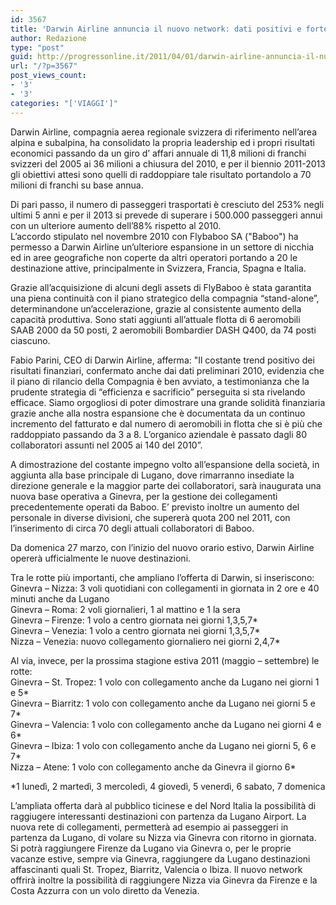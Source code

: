 ```yaml
---
id: 3567
title: 'Darwin Airline annuncia il nuovo network: dati positivi e forte crescita.'
author: Redazione
type: "post"
guid: http://progressonline.it/2011/04/01/darwin-airline-annuncia-il-nuovo-network-dati-positivi-e-forte-crescita/
url: "/?p=3567"
post_views_count:
- '3'
- '3'
categories: "['VIAGGI']"
---
```


Darwin Airline, compagnia aerea regionale svizzera di riferimento nell’area alpina e subalpina, ha consolidato la propria leadership ed i propri risultati economici passando da un giro d’ affari annuale di 11,8 milioni di franchi svizzeri del 2005 ai 36 milioni a chiusura del 2010, e per il biennio 2011-2013 gli obiettivi attesi sono quelli di raddoppiare tale risultato portandolo a 70 milioni di franchi su base annua.

Di pari passo, il numero di passeggeri trasportati è cresciuto del 253% negli ultimi 5 anni e per il 2013 si prevede di superare i 500.000 passeggeri annui con un ulteriore aumento dell’88% rispetto al 2010.   
L’accordo stipulato nel novembre 2010 con Flybaboo SA ("Baboo") ha permesso a Darwin Airline un’ulteriore espansione in un settore di nicchia ed in aree geografiche non coperte da altri operatori portando a 20 le destinazione attive, principalmente in Svizzera, Francia, Spagna e Italia.

Grazie all’acquisizione di alcuni degli assets di FlyBaboo è stata garantita una piena continuità con il piano strategico della compagnia “stand-alone”, determinandone un’accelerazione, grazie al consistente aumento della capacità produttiva. Sono stati aggiunti all’attuale flotta di 6 aeromobili SAAB 2000 da 50 posti, 2 aeromobili Bombardier DASH Q400, da 74 posti ciascuno.

Fabio Parini, CEO di Darwin Airline, afferma: "Il costante trend positivo dei risultati finanziari, confermato anche dai dati preliminari 2010, evidenzia che il piano di rilancio della Compagnia è ben avviato, a testimonianza che la prudente strategia di “efficienza e sacrificio” perseguita si sta rivelando efficace. Siamo orgogliosi di poter dimostrare una grande solidità finanziaria grazie anche alla nostra espansione che è documentata da un continuo incremento del fatturato e dal numero di aeromobili in flotta che si è più che raddoppiato passando da 3 a 8. L’organico aziendale è passato dagli 80 collaboratori assunti nel 2005 ai 140 del 2010”.

A dimostrazione del costante impegno volto all’espansione della società, in aggiunta alla base principale di Lugano, dove rimarranno insediate la direzione generale e la maggior parte dei collaboratori, sarà inaugurata una nuova base operativa a Ginevra, per la gestione dei collegamenti precedentemente operati da Baboo. E’ previsto inoltre un aumento del personale in diverse divisioni, che supererà quota 200 nel 2011, con l’inserimento di circa 70 degli attuali collaboratori di Baboo.

Da domenica 27 marzo, con l’inizio del nuovo orario estivo, Darwin Airline opererà ufficialmente le nuove destinazioni.

Tra le rotte più importanti, che ampliano l’offerta di Darwin, si inseriscono:  
 Ginevra – Nizza: 3 voli quotidiani con collegamenti in giornata in 2 ore e 40 minuti anche da Lugano  
 Ginevra – Roma: 2 voli giornalieri, 1 al mattino e 1 la sera  
 Ginevra – Firenze: 1 volo a centro giornata nei giorni 1,3,5,7\*  
 Ginevra – Venezia: 1 volo a centro giornata nei giorni 1,3,5,7\*  
 Nizza – Venezia: nuovo collegamento giornaliero nei giorni 2,4,7\*

Al via, invece, per la prossima stagione estiva 2011 (maggio – settembre) le rotte:  
 Ginevra – St. Tropez: 1 volo con collegamento anche da Lugano nei giorni 1 e 5\*  
 Ginevra – Biarritz: 1 volo con collegamento anche da Lugano nei giorni 5 e 7\*  
 Ginevra – Valencia: 1 volo con collegamento anche da Lugano nei giorni 4 e 6\*  
 Ginevra – Ibiza: 1 volo con collegamento anche da Lugano nei giorni 5, 6 e 7\*  
 Nizza – Atene: 1 volo con collegamento anche da Ginevra il giorno 6\*

\*1 lunedì, 2 martedì, 3 mercoledì, 4 giovedì, 5 venerdì, 6 sabato, 7 domenica

L’ampliata offerta darà al pubblico ticinese e del Nord Italia la possibilità di raggiugere interessanti destinazioni con partenza da Lugano Airport. La nuova rete di collegamenti, permetterà ad esempio ai passeggeri in partenza da Lugano, di volare su Nizza via Ginevra con ritorno in giornata. Si potrà raggiungere Firenze da Lugano via Ginevra o, per le proprie vacanze estive, sempre via Ginevra, raggiungere da Lugano destinazioni affascinanti quali St. Tropez, Biarritz, Valencia o Ibiza. Il nuovo network offrirà inoltre la possibilità di raggiungere Nizza via Ginevra da Firenze e la Costa Azzurra con un volo diretto da Venezia.